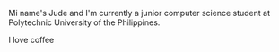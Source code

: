 Mi name's Jude and I'm currently a junior computer science student at Polytechnic University of the Philippines.

I love coffee
